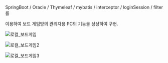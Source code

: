  SpringBoot / Oracle / Thymeleaf / mybatis / interceptor / loginSession / filter를 
 
 이용하여 보드 게임방의 관리자용 PC의 기능을 상상하여 구현.

![로컬_보드게임](https://github.com/Limjaewoo-kor/boardGame_Pre/assets/68491295/c68aeb24-1907-4fde-9611-5028150a211c)


![로컬_보드게임2](https://github.com/Limjaewoo-kor/boardGame_Pre/assets/68491295/88e9a576-99ea-4262-bf5d-5ac65fb26f48)


![로컬_보드게임3](https://github.com/Limjaewoo-kor/boardGame_Pre/assets/68491295/aafde0ee-0ba5-48af-89ae-603ca1dcacf0)
